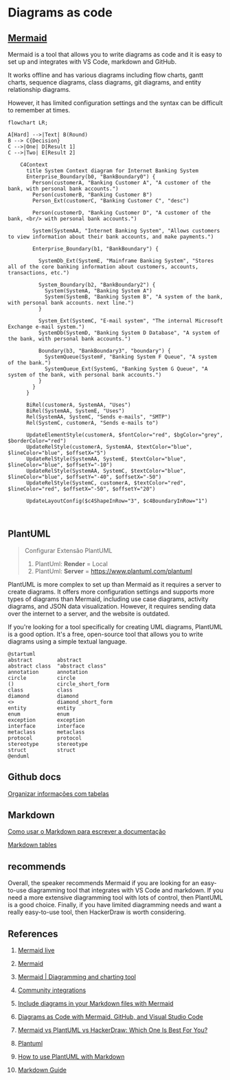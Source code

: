 # Diagrams as code

## [Mermaid](https://mermaid.js.org/syntax/c4.html)
Mermaid is a tool that allows you to write diagrams as code and it is easy to set up and integrates with VS Code, markdown and GitHub. 

It works offline and has various diagrams including flow charts, gantt charts, sequence diagrams, class diagrams, git diagrams, and entity relationship diagrams. 

However, it has limited configuration settings and the syntax can be difficult to remember at times.

```mermaid
flowchart LR;

A[Hard] -->|Text| B(Round)
B --> C{Decision}
C -->|One| D[Result 1]
C -->|Two| E[Result 2]
```


```mermaid
    C4Context
      title System Context diagram for Internet Banking System
      Enterprise_Boundary(b0, "BankBoundary0") {
        Person(customerA, "Banking Customer A", "A customer of the bank, with personal bank accounts.")
        Person(customerB, "Banking Customer B")
        Person_Ext(customerC, "Banking Customer C", "desc")

        Person(customerD, "Banking Customer D", "A customer of the bank, <br/> with personal bank accounts.")

        System(SystemAA, "Internet Banking System", "Allows customers to view information about their bank accounts, and make payments.")

        Enterprise_Boundary(b1, "BankBoundary") {

          SystemDb_Ext(SystemE, "Mainframe Banking System", "Stores all of the core banking information about customers, accounts, transactions, etc.")

          System_Boundary(b2, "BankBoundary2") {
            System(SystemA, "Banking System A")
            System(SystemB, "Banking System B", "A system of the bank, with personal bank accounts. next line.")
          }

          System_Ext(SystemC, "E-mail system", "The internal Microsoft Exchange e-mail system.")
          SystemDb(SystemD, "Banking System D Database", "A system of the bank, with personal bank accounts.")

          Boundary(b3, "BankBoundary3", "boundary") {
            SystemQueue(SystemF, "Banking System F Queue", "A system of the bank.")
            SystemQueue_Ext(SystemG, "Banking System G Queue", "A system of the bank, with personal bank accounts.")
          }
        }
      }

      BiRel(customerA, SystemAA, "Uses")
      BiRel(SystemAA, SystemE, "Uses")
      Rel(SystemAA, SystemC, "Sends e-mails", "SMTP")
      Rel(SystemC, customerA, "Sends e-mails to")

      UpdateElementStyle(customerA, $fontColor="red", $bgColor="grey", $borderColor="red")
      UpdateRelStyle(customerA, SystemAA, $textColor="blue", $lineColor="blue", $offsetX="5")
      UpdateRelStyle(SystemAA, SystemE, $textColor="blue", $lineColor="blue", $offsetY="-10")
      UpdateRelStyle(SystemAA, SystemC, $textColor="blue", $lineColor="blue", $offsetY="-40", $offsetX="-50")
      UpdateRelStyle(SystemC, customerA, $textColor="red", $lineColor="red", $offsetX="-50", $offsetY="20")

      UpdateLayoutConfig($c4ShapeInRow="3", $c4BoundaryInRow="1")



```


## PlantUML

> Configurar Extensão PlantUML
> 1. PlantUml: **Render** = Local
> 2. PlantUml: **Server** = https://www.plantuml.com/plantuml

PlantUML is more complex to set up than Mermaid as it requires a server to create diagrams. It offers more configuration settings and supports more types of diagrams than Mermaid, including use case diagrams, activity diagrams, and JSON data visualization. However, it requires sending data over the internet to a server, and the website is outdated.

If you're looking for a tool specifically for creating UML diagrams, PlantUML is a good option. It's a free, open-source tool that allows you to write diagrams using a simple textual language.

```plantuml
@startuml
abstract        abstract
abstract class  "abstract class"
annotation      annotation
circle          circle
()              circle_short_form
class           class
diamond         diamond
<>              diamond_short_form
entity          entity
enum            enum
exception       exception
interface       interface
metaclass       metaclass
protocol        protocol
stereotype      stereotype
struct          struct
@enduml
```

## Github docs

[Organizar informações com tabelas](https://docs.github.com/pt/get-started/writing-on-github/working-with-advanced-formatting/organizing-information-with-tables)

## Markdown

[Como usar o Markdown para escrever a documentação](https://experienceleague.adobe.com/docs/contributor/contributor-guide/writing-essentials/markdown.html?lang=pt-BR#:~:text=Para%20formatar%20o%20texto%20como%20it%C3%A1lico%2C%20coloque-o%20entre%20um,text%20is%20**bold**.)

[Markdown tables](https://www.tablesgenerator.com/markdown_tables)


## recommends
Overall, the speaker recommends Mermaid if you are looking for an easy-to-use diagramming tool that integrates with VS Code and markdown. If you need a more extensive diagramming tool with lots of control, then PlantUML is a good choice. Finally, if you have limited diagramming needs and want a really easy-to-use tool, then HackerDraw is worth considering. 

## References

1. [Mermaid live](https://mermaid.live/)

2. [Mermaid](https://mermaid.js.org/)

3. [Mermaid | Diagramming and charting tool](https://mermaid.live/edit#pako:eNpVjk2Lg0AMhv9KyGkL9Q94WGh1t5fCFurN6SFo7AztfDBGpKj_fcd62c0pvM_zhkzY-JYxx-7px0ZTFKhK5SDNoS50NL1Y6m-QZZ_ziQWsd_ya4fhx8tBrH4Jx993mH1cJium8agyijXssGyre_R_HM5T1mYL4cPtLqtHP8FWbi07n_xMdObW-647yjrKGIhQU3wru0XK0ZNr0_rQmCkWzZYV5WlvuaHiKQuWWpNIg_vpyDeYSB97jEFoSLg3dI9ktXH4B_cJWqw)

4. [Community integrations](https://mermaid.js.org/ecosystem/integrations-community.html)

5. [Include diagrams in your Markdown files with Mermaid](https://github.blog/2022-02-14-include-diagrams-markdown-files-mermaid/)

6. [Diagrams as Code with Mermaid, GitHub, and Visual Studio Code](https://www.youtube.com/watch?v=oiVy7NDm-WM)

7. [Mermaid vs PlantUML vs HackerDraw: Which One Is Best For You?](https://www.youtube.com/watch?v=tPh9_Cx4yZY)

8. [Plantuml](https://www.plantuml.com/)

9. [How to use PlantUML with Markdown](https://gist.github.com/noamtamim/f11982b28602bd7e604c233fbe9d910f)

10. [Markdown Guide](https://www.markdownguide.org/basic-syntax/)